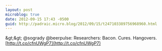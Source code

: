 ```yaml
---
layout: post
microblog: true
date: 2012-09-15 17:43 -0500
guid: http://padraic.micro.blog/2012/09/15/t247103389756968960.html
---
```

&amp;gt;&amp;gt; @sogrady @beerpulse: Researchers: Bacon. Cures. Hangovers. [http://t.co/cfnUWgP7](http://t.co/cfnUWgP7)

